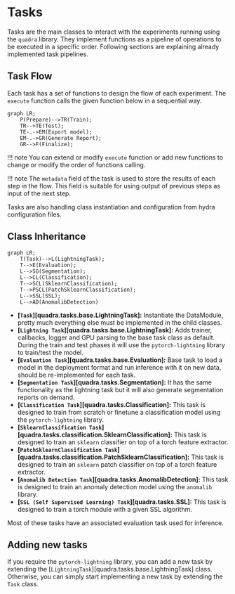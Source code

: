 # Tasks

Tasks are the main classes to interact with the experiments running using the `quadra` library. They implement functions as a pipeline of operations to be executed in a specific order. Following sections are explaining already implemented task pipelines.

## Task Flow

Each task has a set of functions to design the flow of each experiment. The `execute` function calls the given function below in a sequential way.

``` mermaid
graph LR;
    P(Prepare)-->TR(Train);
    TR-->TE(Test);
    TE-.->EM(Export model);
    EM-.->GR(Generate Report);
    GR-->F(Finalize);
```

!!! note
    You can extend or modify `execute` function or add new functions to change or modify the order of functions calling.

!!! note
    The `metadata` field of the task is used to store the results of each step in the flow. This field is suitable for using output of previous steps as input of the next step.

Tasks are also handling class instantiation and configuration from hydra configuration files.


## Class Inheritance
``` mermaid
graph LR;
    T(Task)-->L(LightningTask);
    T-->E(Evaluation);
    L-->SG(Segmentation);
    L-->CL(Classification);
    T-->SCL(SklearnClassification);
    T-->PSCL(PatchSklearnClassification);
    L-->SSL(SSL);
    L-->AD(AnomalibDetection)
```

- **[`Task`][quadra.tasks.base.LightningTask]:** Instantiate the DataModule, pretty much everything else must be implemented in the child classes.
- **[`Lightning Task`][quadra.tasks.base.LightningTask]:** Adds trainer, callbacks, logger and GPU parsing to the base task class as default. During the train and test phases it will use the `pytorch-lightning` library to train/test the model.
- **[`Evaluation Task`][quadra.tasks.base.Evaluation]:** Base task to load a model in the deployment format and run inference with it on new data, should be re-implemented for each task.
- **[`Segmentation Task`][quadra.tasks.Segmentation]:** It has the same functionality as the lightning task but it will also generate segmentation reports on demand.
- **[`Classification Task`][quadra.tasks.Classification]:** This task is designed to train from scratch or finetune a classification model using the `pytorch-lightning` library.
- **[`SklearnClassification Task`][quadra.tasks.classification.SklearnClassification]:** This task is designed to train an `sklearn` classifier on top of a torch feature extractor.
- **[`PatchSklearnClassification Task`][quadra.tasks.classification.PatchSklearnClassification]:** This task is designed to train an `sklearn` patch classifier on top of a torch feature extractor.
- **[`Anomalib Detection Task`][quadra.tasks.AnomalibDetection]:** This task is designed to train an anomaly detection model using the `anomalib` library.
- **[`SSL (Self Supervised Learning) Task`][quadra.tasks.SSL]:** This task is designed to train a torch module with a given SSL algorithm.

Most of these tasks have an associated evaluation task used for inference.
## Adding new tasks

If you require the `pytorch-lightning` library, you can add a new task by extending the [`LightningTask`][quadra.tasks.base.LightningTask] class. Otherwise, you can simply start implementing a new task by extending the `Task` class.